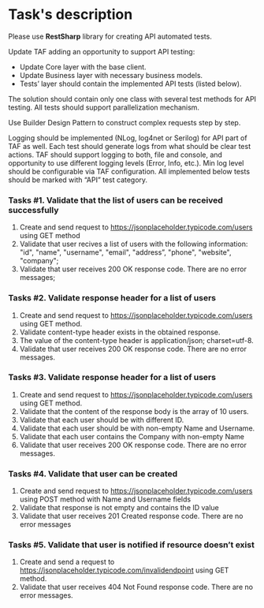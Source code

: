 # Task's description

Please use **RestSharp** library for creating API automated tests. 

Update TAF adding an opportunity to support API testing:
- Update Core layer with the base client. 
- Update Business layer with necessary business models.
- Tests’ layer should contain the implemented API tests (listed below).

The solution should contain only one class with several test methods for API testing.  All tests should support parallelization mechanism.

Use Builder Design Pattern to construct complex requests step by step.

Logging should be implemented (NLog, log4net or Serilog) for API part of TAF as well. Each test should generate logs from what should be clear test actions. TAF should support logging to both, file and console, and opportunity to use different logging levels (Error, Info, etc.). Min log level should be configurable via TAF configuration. All implemented below tests should be marked with “API” test category.


### Tasks #1. Validate that the list of users can be received successfully

1. Create and send request to https://jsonplaceholder.typicode.com/users using GET method
1. Validate that user recives a list of users with the following information: "id",  "name", "username", "email", "address”,     "phone",   "website",  "company";
1. Validate that user receives 200 OK response code. There are no error messages;



### Tasks #2. Validate response header for a list of users 

1. Create and send request to https://jsonplaceholder.typicode.com/users using GET method.
1. Validate content-type header exists in the obtained response.
1. The value of the content-type header is application/json; charset=utf-8.
1. Validate that user receives 200 OK response code. There are no error messages.


### Tasks #3. Validate response header for a list of users 

1. Create and send request to https://jsonplaceholder.typicode.com/users using GET method. 
1. Validate that the content of the response body is the array of 10 users.
1. Validate that each user should be with different ID.
1. Validate that each user should be with non-empty Name and Username.
1. Validate that each user contains the Company with non-empty Name 
1. Validate that user receives 200 OK response code. There are no error messages.


### Tasks #4. Validate that user can be created

1. Create and send request to https://jsonplaceholder.typicode.com/users using POST method with Name and Username fields 
1. Validate that response is not empty and contains the ID value
1. Validate that user receives 201 Created response code. There are no error messages


### Tasks #5. Validate that user is notified if resource doesn’t exist

1. Create and send a request to https://jsonplaceholder.typicode.com/invalidendpoint using GET method.
1. Validate that user receives 404 Not Found response code. There are no error messages.
  